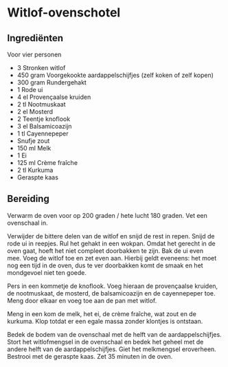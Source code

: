 # Witlof-ovenschotel
## Ingrediënten
Voor vier personen

- 3 Stronken witlof
- 450 gram Voorgekookte aardappelschijfjes (zelf koken of zelf kopen)
- 300 gram Rundergehakt
- 1 Rode ui
- 4 el Provençaalse kruiden
- 2 tl Nootmuskaat
- 2 el Mosterd
- 2 Teentje knoflook
- 3 el Balsamicoazijn
- 1 tl Cayennepeper
- Snufje zout
- 150 ml Melk
- 1 Ei
- 125 ml Crème fraîche
- 2 tl Kurkuma
- Geraspte kaas

## Bereiding
Verwarm de oven voor op 200 graden / hete lucht 180 graden. Vet een ovenschaal in.

Verwijder de bittere delen van de witlof en snijd de rest in repen. Snijd de rode ui in reepjes. Rul het gehakt in een wokpan. Omdat het gerecht in de oven gaat, hoeft het niet compleet doorbakken te zijn. Bak de ui even mee. Voeg de witlof toe en zet even aan. Hierbij geldt eveneens: het moet nog een tijd in de oven, dus te ver doorbakken komt de smaak en het mondgevoel niet ten goede.

Pers in een kommetje de knoflook. Voeg hieraan de provençaalse kruiden, de nootmuskaat, de mosterd, de balsamicoazijn en de cayennepeper toe. Meng door elkaar en voeg toe aan de pan met witlof.

Meng in een kom de melk, het ei, de crème fraîche, wat zout en de kurkuma. Klop totdat er een egale massa zonder klontjes is ontstaan.

Bedek de bodem van de ovenschaal met de helft van de aardappelschijfjes. Stort het witlofmengsel in de ovenschaal en bedek het geheel met de andere helft van de aardappelschijfjes. Giet het melkmengsel eroverheen. Bestrooi met de geraspte kaas. Zet 35 minuten in de oven.
